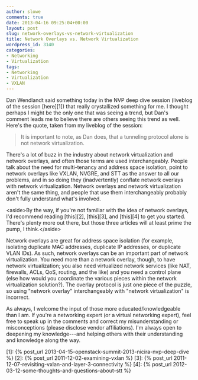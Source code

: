 ```yaml
---
author: slowe
comments: true
date: 2013-04-16 09:25:04+00:00
layout: post
slug: network-overlays-vs-network-virtualization
title: Network Overlays vs. Network Virtualization
wordpress_id: 3140
categories:
- Networking
- Virtualization
tags:
- Networking
- Virtualization
- VXLAN
---
```


Dan Wendlandt said something today in the NVP deep dive session (liveblog of the session [here][1]) that really crystallized something for me. I thought perhaps I might be the only one that was seeing a trend, but Dan's comment leads me to believe there are others seeing this trend as well. Here's the quote, taken from my liveblog of the session:

>It is important to note, as Dan does, that a tunneling protocol alone is not network virtualization.

There's a lot of buzz in the industry about network virtualization and network overlays, and often those terms are used interchangeably. People talk about the need for multi-tenancy and address space isolation, point to network overlays like VXLAN, NVGRE, and STT as the answer to all our problems, and in so doing they (inadvertently) conflate network overlays with network virtualization. Network overlays and network virtualization aren't the same thing, and people that use them interchangeably probably don't fully understand what's involved.

&lt;aside&gt;By the way, if you're not familiar with the idea of network overlays, I'd recommend reading [this][2], [this][3], and [this][4] to get you started. There's plenty more out there, but those three articles will at least prime the pump, I think.&lt;/aside&gt;

Network overlays are great for address space isolation (for example, isolating duplicate MAC addresses, duplicate IP addresses, or duplicate VLAN IDs). As such, network overlays can be an important part of network virtualization. You need more than a network overlay, though, to have network virtualization; you also need virtualized network services (like NAT, firewalls, ACLs, QoS, routing, and the like) and you need a control plane (else how would you coordinate the various pieces within the network virtualization solution?). The overlay protocol is just one piece of the puzzle, so using "network overlay" interchangeably with "network virtualization" is incorrect.

As always, I welcome the input of those more educated/knowledgeable than I am. If you're a networking expert (or a virtual networking expert), feel free to speak up in the comments and correct my misunderstanding or misconceptions (please disclose vendor affiliations). I'm always open to deepening my knowledge---and helping others with their understanding and knowledge along the way.

[1]: {% post_url 2013-04-15-openstack-summit-2013-nicira-nvp-deep-dive %}
[2]: {% post_url 2011-12-02-examining-vxlan %}
[3]: {% post_url 2011-12-07-revisiting-vxlan-and-layer-3-connectivity %}
[4]: {% post_url 2012-03-12-some-thoughts-and-questions-about-stt %}
